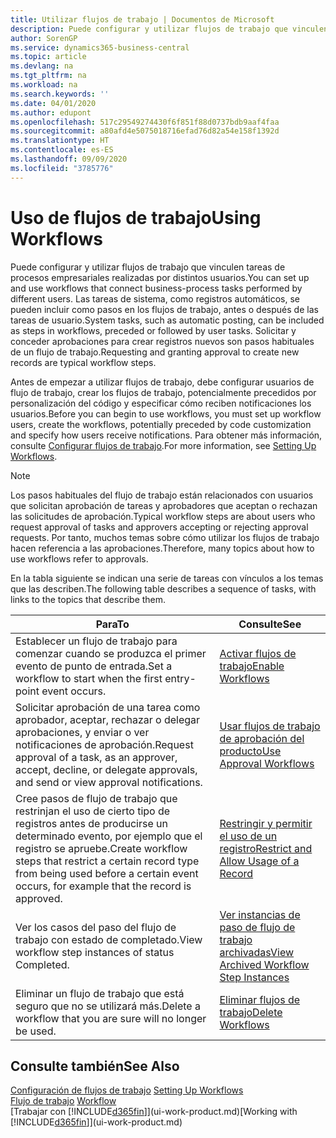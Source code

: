 ```yaml
---
title: Utilizar flujos de trabajo | Documentos de Microsoft
description: Puede configurar y utilizar flujos de trabajo que vinculen tareas de procesos empresariales realizadas por distintos usuarios. Las tareas de sistema, como registros automáticos, se pueden incluir como pasos en los flujos de trabajo, antes o después de las tareas de usuario. Solicitar y conceder aprobaciones para crear registros nuevos son pasos habituales de un flujo de trabajo.
author: SorenGP
ms.service: dynamics365-business-central
ms.topic: article
ms.devlang: na
ms.tgt_pltfrm: na
ms.workload: na
ms.search.keywords: ''
ms.date: 04/01/2020
ms.author: edupont
ms.openlocfilehash: 517c29549274430f6f851f88d0737bdb9aaf4faa
ms.sourcegitcommit: a80afd4e5075018716efad76d82a54e158f1392d
ms.translationtype: HT
ms.contentlocale: es-ES
ms.lasthandoff: 09/09/2020
ms.locfileid: "3785776"
---
```

# <a name="using-workflows"></a><span data-ttu-id="afc8d-105">Uso de flujos de trabajo</span><span class="sxs-lookup"><span data-stu-id="afc8d-105">Using Workflows</span></span>
<span data-ttu-id="afc8d-106">Puede configurar y utilizar flujos de trabajo que vinculen tareas de procesos empresariales realizadas por distintos usuarios.</span><span class="sxs-lookup"><span data-stu-id="afc8d-106">You can set up and use workflows that connect business-process tasks performed by different users.</span></span> <span data-ttu-id="afc8d-107">Las tareas de sistema, como registros automáticos, se pueden incluir como pasos en los flujos de trabajo, antes o después de las tareas de usuario.</span><span class="sxs-lookup"><span data-stu-id="afc8d-107">System tasks, such as automatic posting, can be included as steps in workflows, preceded or followed by user tasks.</span></span> <span data-ttu-id="afc8d-108">Solicitar y conceder aprobaciones para crear registros nuevos son pasos habituales de un flujo de trabajo.</span><span class="sxs-lookup"><span data-stu-id="afc8d-108">Requesting and granting approval to create new records are typical workflow steps.</span></span>  

 <span data-ttu-id="afc8d-109">Antes de empezar a utilizar flujos de trabajo, debe configurar usuarios de flujo de trabajo, crear los flujos de trabajo, potencialmente precedidos por personalización del código y especificar cómo reciben notificaciones los usuarios.</span><span class="sxs-lookup"><span data-stu-id="afc8d-109">Before you can begin to use workflows, you must set up workflow users, create the workflows, potentially preceded by code customization and specify how users receive notifications.</span></span> <span data-ttu-id="afc8d-110">Para obtener más información, consulte [Configurar flujos de trabajo](across-set-up-workflows.md).</span><span class="sxs-lookup"><span data-stu-id="afc8d-110">For more information, see [Setting Up Workflows](across-set-up-workflows.md).</span></span>  

> [!NOTE]  
>  <span data-ttu-id="afc8d-111">Los pasos habituales del flujo de trabajo están relacionados con usuarios que solicitan aprobación de tareas y aprobadores que aceptan o rechazan las solicitudes de aprobación.</span><span class="sxs-lookup"><span data-stu-id="afc8d-111">Typical workflow steps are about users who request approval of tasks and approvers accepting or rejecting approval requests.</span></span> <span data-ttu-id="afc8d-112">Por tanto, muchos temas sobre cómo utilizar los flujos de trabajo hacen referencia a las aprobaciones.</span><span class="sxs-lookup"><span data-stu-id="afc8d-112">Therefore, many topics about how to use workflows refer to approvals.</span></span>  

 <span data-ttu-id="afc8d-113">En la tabla siguiente se indican una serie de tareas con vínculos a los temas que las describen.</span><span class="sxs-lookup"><span data-stu-id="afc8d-113">The following table describes a sequence of tasks, with links to the topics that describe them.</span></span>  

|<span data-ttu-id="afc8d-114">**Para**</span><span class="sxs-lookup"><span data-stu-id="afc8d-114">**To**</span></span>|<span data-ttu-id="afc8d-115">**Consulte**</span><span class="sxs-lookup"><span data-stu-id="afc8d-115">**See**</span></span>|  
|------------|-------------|  
|<span data-ttu-id="afc8d-116">Establecer un flujo de trabajo para comenzar cuando se produzca el primer evento de punto de entrada.</span><span class="sxs-lookup"><span data-stu-id="afc8d-116">Set a workflow to start when the first entry-point event occurs.</span></span>|[<span data-ttu-id="afc8d-117">Activar flujos de trabajo</span><span class="sxs-lookup"><span data-stu-id="afc8d-117">Enable Workflows</span></span>](across-how-to-enable-workflows.md)|  
|<span data-ttu-id="afc8d-118">Solicitar aprobación de una tarea como aprobador, aceptar, rechazar o delegar aprobaciones, y enviar o ver notificaciones de aprobación.</span><span class="sxs-lookup"><span data-stu-id="afc8d-118">Request approval of a task, as an approver, accept, decline, or delegate approvals, and send or view approval notifications.</span></span>|[<span data-ttu-id="afc8d-119">Usar flujos de trabajo de aprobación del producto</span><span class="sxs-lookup"><span data-stu-id="afc8d-119">Use Approval Workflows</span></span>](across-how-use-approval-workflows.md)|  
|<span data-ttu-id="afc8d-120">Cree pasos de flujo de trabajo que restrinjan el uso de cierto tipo de registros antes de producirse un determinado evento, por ejemplo que el registro se apruebe.</span><span class="sxs-lookup"><span data-stu-id="afc8d-120">Create workflow steps that restrict a certain record type from being used before a certain event occurs, for example that the record is approved.</span></span>|[<span data-ttu-id="afc8d-121">Restringir y permitir el uso de un registro</span><span class="sxs-lookup"><span data-stu-id="afc8d-121">Restrict and Allow Usage of a Record</span></span>](across-how-to-restrict-and-allow-usage-of-a-record.md)|  
|<span data-ttu-id="afc8d-122">Ver los casos del paso del flujo de trabajo con estado de completado.</span><span class="sxs-lookup"><span data-stu-id="afc8d-122">View workflow step instances of status Completed.</span></span>|[<span data-ttu-id="afc8d-123">Ver instancias de paso de flujo de trabajo archivadas</span><span class="sxs-lookup"><span data-stu-id="afc8d-123">View Archived Workflow Step Instances</span></span>](across-how-to-view-archived-workflow-step-instances.md)|  
|<span data-ttu-id="afc8d-124">Eliminar un flujo de trabajo que está seguro que no se utilizará más.</span><span class="sxs-lookup"><span data-stu-id="afc8d-124">Delete a workflow that you are sure will no longer be used.</span></span>|[<span data-ttu-id="afc8d-125">Eliminar flujos de trabajo</span><span class="sxs-lookup"><span data-stu-id="afc8d-125">Delete Workflows</span></span>](across-how-to-delete-workflows.md)|  

## <a name="see-also"></a><span data-ttu-id="afc8d-126">Consulte también</span><span class="sxs-lookup"><span data-stu-id="afc8d-126">See Also</span></span>  
<span data-ttu-id="afc8d-127">[Configuración de flujos de trabajo](across-set-up-workflows.md) </span><span class="sxs-lookup"><span data-stu-id="afc8d-127">[Setting Up Workflows](across-set-up-workflows.md) </span></span>  
<span data-ttu-id="afc8d-128">[Flujo de trabajo](across-workflow.md) </span><span class="sxs-lookup"><span data-stu-id="afc8d-128">[Workflow](across-workflow.md) </span></span>  
<span data-ttu-id="afc8d-129">[Trabajar con [!INCLUDE[d365fin](includes/d365fin_md.md)]](ui-work-product.md)</span><span class="sxs-lookup"><span data-stu-id="afc8d-129">[Working with [!INCLUDE[d365fin](includes/d365fin_md.md)]](ui-work-product.md)</span></span>
